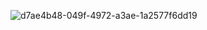 
![d7ae4b48-049f-4972-a3ae-1a2577f6dd19](https://github.com/SharfyMo/News_Api_app/assets/121889155/1ad789f1-52b8-4581-a4cd-f919985fa042)
